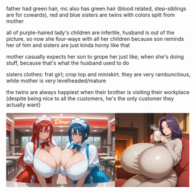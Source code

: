 father had green hair, mc also has green hair (blood related, step-siblings are for cowards), red and blue sisters are twins with colors split from mother

all of purple-haired lady's children are infertile, husband is out of the picture, so now she four-ways with all her children because son reminds her of him and sisters are just kinda horny like that

mother casually expects her son to grope her just like, when she's doing stuff, because that's what the husband used to do

sisters clothes: frat girl; crop top and miniskirt. they are very rambunctious, while mother is very levelheaded/mature

the twins are always happiest when their brother is visiting their workplace (despite being nice to all the customers, he's the only customer they actually want)

<img align="left" height="200" src="red_and_blue_sisters.png"><img align="left" height="200" src="purple_mother.png">
